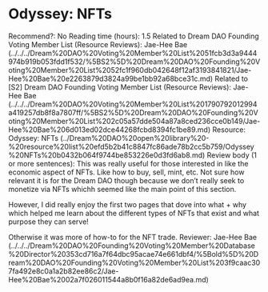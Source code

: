 # Odyssey: NFTs

Recommend?: No
Reading time (hours): 1.5
Related to Dream DAO Founding Voting Member List (Resource Reviews): Jae-Hee Bae (../../../Dream%20DAO%20Voting%20Member%20List%2051fcb3d3a9444974b919b053fdd1f532/%5BS2%5D%20Dream%20DAO%20Founding%20Voting%20Member%20List%2052fc1f960db042648f12af3193841821/Jae-Hee%20Bae%20e2263879d3824a99be1bb92a68bce31c.md)
Related to [S2] Dream DAO Founding Voting Member List (Resource Reviews): Jae-Hee Bae (../../../Dream%20DAO%20Voting%20Member%20List%201790792012994a419257db8f8a7807ff/%5BS2%5D%20Dream%20DAO%20Founding%20Voting%20Member%20List%202c05a57dde504a87a8ced236cce0b149/Jae-Hee%20Bae%206d013ed02dce44268fcbd8394fc1be89.md)
Resource: Odyssey: NFTs (../Dream%20DAO%20open%20library%20-%20resource%20list%20efd5b2b41c8847fc86ade78b2cc5b759/Odyssey%20NFTs%20b0432b064f9744be853226e0d3fd6ab8.md)
Review body (1 or more sentences): This was really useful for those interested in like the economic aspect of NFTs. Like how to buy, sell, mint, etc. Not sure how relevant it is for the Dream DAO though because we don’t really seek to monetize via NFTs whichh seemed like the main point of this section.

However, I did really enjoy the first two pages that dove into what + why which helped me learn about the different types of NFTs that exist and what purpose they can serve!

Otherwise it was more of how-to for the NFT trade.
Reviewer: Jae-Hee Bae (../../../Dream%20DAO%20Founding%20Voting%20Member%20Database%20Director%20353cd716a7f64dbc95acae74e661dbf4/%5Bold%5D%20Dream%20DAO%20Founding%20Voting%20Member%20List%203f9caac307fa492e8c0a1a2b82ee86c2/Jae-Hee%20Bae%2002a7f026011544a8b0f16a82de6ad9ea.md)